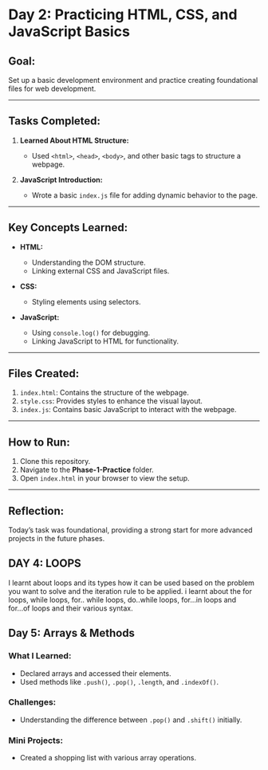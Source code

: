 # Day 2: Practicing HTML, CSS, and JavaScript Basics

## Goal:
Set up a basic development environment and practice creating foundational files for web development.

---

## Tasks Completed:
1. **Learned About HTML Structure:**
   - Used `<html>`, `<head>`, `<body>`, and other basic tags to structure a webpage.

2. **JavaScript Introduction:**
   - Wrote a basic `index.js` file for adding dynamic behavior to the page.

---

## Key Concepts Learned:
- **HTML:**
  - Understanding the DOM structure.
  - Linking external CSS and JavaScript files.

- **CSS:**
  - Styling elements using selectors.

- **JavaScript:**
  - Using `console.log()` for debugging.
  - Linking JavaScript to HTML for functionality.

---

## Files Created:
1. `index.html`: Contains the structure of the webpage.
2. `style.css`: Provides styles to enhance the visual layout.
3. `index.js`: Contains basic JavaScript to interact with the webpage.

---

## How to Run:
1. Clone this repository.
2. Navigate to the **Phase-1-Practice** folder.
3. Open `index.html` in your browser to view the setup.

---

## Reflection:
Today’s task was foundational, providing a strong start for more advanced projects in the future phases.

## DAY 4: LOOPS
I learnt about loops and its types how it can be used based on the problem you want to solve and the iteration rule to be applied. i learnt about the for loops, while loops, for.. while loops, do..while loops, for...in loops and for...of loops and their various syntax.

## Day 5: Arrays & Methods

### What I Learned:
- Declared arrays and accessed their elements.
- Used methods like `.push()`, `.pop()`, `.length`, and `.indexOf()`.

### Challenges:
- Understanding the difference between `.pop()` and `.shift()` initially.

### Mini Projects:
- Created a shopping list with various array operations.
